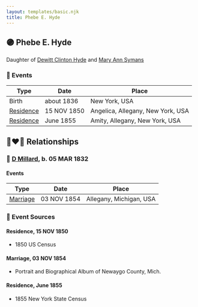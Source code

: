 ```yaml
---
layout: templates/basic.njk
title: Phebe E. Hyde
---
```

## 🟣 Phebe E. Hyde

Daughter of [Dewitt Clinton Hyde](/people/4/47530864) and [Mary Ann Symans](/people/4/4704808)

### 📆 Events

Type | Date | Place
------ | ------ | ------
Birth | about 1836 | New York, USA
[Residence](#event-76b757f5-f11b-45db-af85-07b1ae0521da) | 15 NOV 1850 | Angelica, Allegany, New York, USA
[Residence](#event-16563de5-f114-4e20-ad85-80cbd44765a8) | June 1855 | Amity, Allegany, New York, USA

## 👩‍❤️‍👨 Relationships

### 🔵 [D Millard](/people/4/49080777), b. 05 MAR 1832

#### Events

Type | Date | Place
------ | ------ | ------
[Marriage](#event-237b3b64-9b0c-4f73-81f4-bd9df4d12278) | 03 NOV 1854 | Allegany, Michigan, USA
### 📰 Event Sources

#### <a id="event-76b757f5-f11b-45db-af85-07b1ae0521da"></a> Residence, 15 NOV 1850
* 1850 US Census

#### <a id="event-237b3b64-9b0c-4f73-81f4-bd9df4d12278"></a> Marriage, 03 NOV 1854
* Portrait and Biographical Album of Newaygo County, Mich.

#### <a id="event-16563de5-f114-4e20-ad85-80cbd44765a8"></a> Residence, June 1855
* 1855 New York State Census